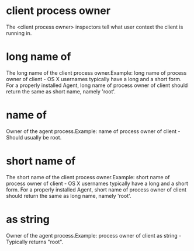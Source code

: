 # client process owner

The &lt;client process owner&gt; inspectors tell what user context the client is running in.

# long name of <client process owner>

The long name of the client process owner.Example: long name of process owner of client - OS X usernames typically have a long and a short form. For a properly installed Agent, long name of process owner of client should return the same as short name, namely &#39;root&#39;.

# name of <client process owner>

Owner of the agent process.Example: name of process owner of client - Should usually be root.

# short name of <client process owner>

The short name of the client process owner.Example: short name of process owner of client - OS X usernames typically have a long and a short form. For a properly installed Agent, short name of process owner of client should return the same as long name, namely &#39;root&#39;.

# <client process owner> as string

Owner of the agent process.Example: process owner of client as string - Typically returns &quot;root&quot;.
